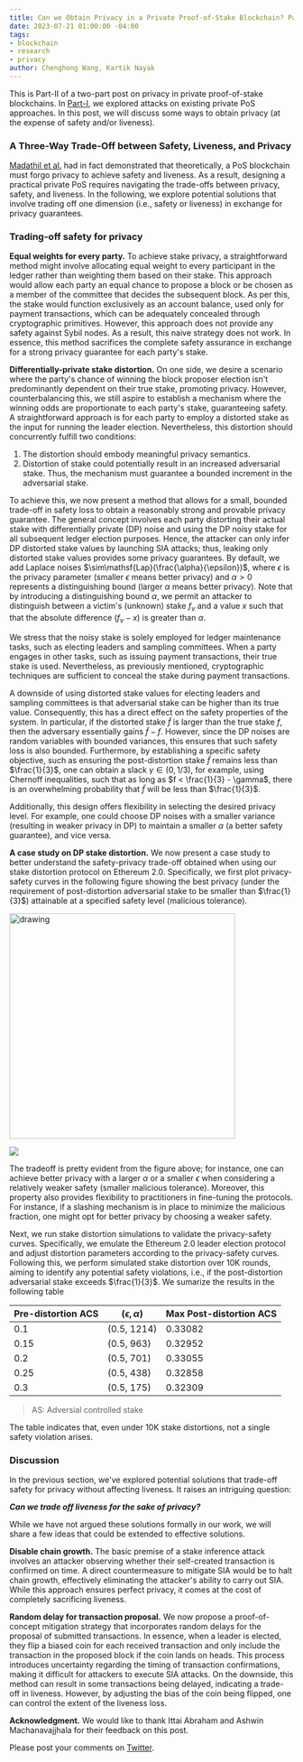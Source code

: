 ```yaml
---
title: Can we Obtain Privacy in a Private Proof-of-Stake Blockchain? Part-II
date: 2023-07-21 01:00:00 -04:00
tags:
- blockchain
- research
- privacy
author: Chenghong Wang, Kartik Nayak
---
```


This is Part-II of a two-part post on privacy in private proof-of-stake blockchains. In [Part-I](https://decentralizedthoughts.github.io/2023-07-21-ppos1/), we explored attacks on existing private PoS approaches. In this post, we will discuss some ways to obtain privacy (at the expense of safety and/or liveness).

### A Three-Way Trade-Off between Safety, Liveness, and Privacy
[Madathil et al.](https://eprint.iacr.org/2021/409.pdf) had in fact demonstrated that theoretically, a PoS blockchain must forgo privacy to achieve safety and liveness. As a result, designing a practical private PoS requires navigating the trade-offs between privacy, safety, and liveness. In the following, we explore potential solutions that involve trading off one dimension (i.e., safety or liveness) in exchange for privacy guarantees.

### Trading-off safety for privacy
**Equal weights for every party.** To achieve stake privacy, a straightforward method might involve allocating equal weight to every participant in the ledger rather than weighting them based on their stake. This approach would allow each party an equal chance to propose a block or be chosen as a member of the committee that decides the subsequent block. As per this, the stake would function exclusively as an account balance, used only for payment transactions, which can be adequately concealed through cryptographic primitives. However, this approach does not provide any safety against Sybil nodes. As a result, this naive strategy does not work. In essence, this method sacrifices the complete safety assurance in exchange for a strong privacy guarantee for each party's stake.

**Differentially-private stake distortion.** On one side, we desire a scenario where the party's chance of winning the block proposer election isn't predominantly dependent on their true stake, promoting privacy. However, counterbalancing this, we still aspire to establish a mechanism where the winning odds are proportionate to each party's stake, guaranteeing safety. A straightforward approach is for each party to employ a distorted stake as the input for running the leader election. Nevertheless, this distortion should concurrently fulfill two conditions:

1. The distortion should embody meaningful privacy semantics.
2. Distortion of stake could potentially result in an increased adversarial stake. Thus, the mechanism must guarantee a bounded increment in the adversarial stake.


To achieve this, we now present a method that allows for a small, bounded trade-off in safety loss to obtain a reasonably strong and provable privacy guarantee. The general concept involves each party distorting their actual stake with differentially private (DP) noise and using the DP noisy stake for all subsequent ledger election purposes. Hence, the attacker can only infer DP distorted stake values by launching SIA attacks; thus, leaking only distorted stake values provides some privacy guarantees. By default, we add Laplace noises $\sim\mathsf{Lap}(\frac{\alpha}{\epsilon})$, where $\epsilon$ is the privacy parameter (smaller $\epsilon$ means better privacy) and $\alpha > 0$ represents a distinguishing bound (larger $\alpha$ means better privacy). Note that by introducing a distinguishing bound $\alpha$, we permit an attacker to distinguish between a victim's (unknown) stake $f_v$ and a value $x$ such that that the absolute difference $(f_v - x)$ is greater than $\alpha$. 


We stress that the noisy stake is solely employed for ledger maintenance tasks, such as electing leaders and sampling committees. When a party engages in other tasks, such as issuing payment transactions, their true stake is used. Nevertheless, as previously mentioned, cryptographic techniques are sufficient to conceal the stake during payment transactions.

A downside of using distorted stake values for electing leaders and sampling committees is that adversarial stake can be higher than its true value. Consequently, this has a direct effect on the safety properties of the system. In particular, if the distorted stake $\tilde{f}$ is larger than the true stake $f$, then the adversary essentially gains $\tilde{f} - f$. However, since the DP noises are random variables with bounded variances, this ensures that such safety loss is also bounded. Furthermore, by establishing a specific safety objective, such as ensuring the post-distortion stake $\tilde{f}$ remains less than $\frac{1}{3}$, one can obtain a slack $\gamma \in (0,1/3)$, for example, using Chernoff inequalities, such that as long as $f < \frac{1}{3} - \gamma$, there is an overwhelming probability that $\tilde{f}$ will be less than $\frac{1}{3}$. 

Additionally, this design offers flexibility in selecting the desired privacy level. For example, one could choose DP noises with a smaller variance (resulting in weaker privacy in DP) to maintain a smaller $\alpha$ (a better safety guarantee), and vice versa.

**A case study on DP stake distortion.** We now present a case study to better understand the safety-privacy trade-off obtained when using our stake distortion protocol on Ethereum 2.0. Specifically, we first plot privacy-safety curves in the following figure showing the best privacy (under the requirement of post-distortion adversarial stake to be smaller than $\frac{1}{3}$) attainable at a specified safety level (malicious tolerance).

<img src="https://hackmd.io/_uploads/BJ-dGDIuh.png" alt="drawing" width="400"/>

![](https://hackmd.io/_uploads/BJ-dGDIuh.png)

The tradeoff is pretty evident from the figure above; for instance, one can achieve better privacy with a larger $\alpha$ or a smaller $\epsilon$ when considering a relatively weaker safety (smaller malicious tolerance). Moreover, this property also provides flexibility to practitioners in fine-tuning the protocols. For instance, if a slashing mechanism is in place to minimize the malicious fraction, one might opt for better privacy by choosing a weaker safety.


Next, we run stake distortion simulations to validate the privacy-safety curves. Specifically, we emulate the Ethereum 2.0 leader election protocol and adjust distortion parameters according to the privacy-safety curves. Following this, we perform simulated stake distortion over 10K rounds, aiming to identify any potential safety violations, i.e., if the post-distortion adversarial stake exceeds $\frac{1}{3}$. We sumarize the results in the following table



| Pre-distortion ACS      | $(\epsilon, \alpha)$ | Max Post-distortion ACS | 
| -------- | -------- | -------- |
| 0.1     | (0.5, 1214)    | 0.33082     |
| 0.15     | (0.5, 963)     | 0.32952     |
| 0.2     | (0.5, 701)     | 0.33055     |
| 0.25     | (0.5, 438)     | 0.32858     |
| 0.3     | (0.5, 175)     | 0.32309     |

>AS: Adversial controlled stake

The table indicates that, even under 10K stake distortions, not a single safety violation arises.

### Discussion

In the previous section, we've explored potential solutions that trade-off safety for privacy without affecting liveness. It raises an intriguing question: 

***Can we trade off liveness for the sake of privacy?***

While we have not argued these solutions formally in our work, we will share a few ideas that could be extended to effective solutions.


**Disable chain growth.** The basic premise of a stake inference attack involves an attacker observing whether their self-created transaction is confirmed on time. A direct countermeasure to mitigate SIA would be to halt chain growth, effectively eliminating the attacker's ability to carry out SIA. While this approach ensures perfect privacy, it comes at the cost of completely sacrificing liveness.

**Random delay for transaction proposal.** We now propose a proof-of-concept mitigation strategy that incorporates random delays for the proposal of submitted transactions. In essence, when a leader is elected, they flip a biased coin for each received transaction and only include the transaction in the proposed block if the coin lands on heads. This process introduces uncertainty regarding the timing of transaction confirmations, making it difficult for attackers to execute SIA attacks. On the downside, this method can result in some transactions being delayed, indicating a trade-off in liveness. However, by adjusting the bias of the coin being flipped, one can control the extent of the liveness loss.

**Acknowledgment.** We would like to thank Ittai Abraham and Ashwin Machanavajjhala for their feedback on this post.

Please post your comments on [Twitter]().
